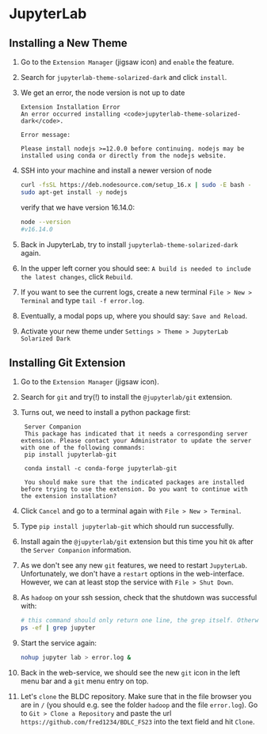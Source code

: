 # JupyterLab

## Installing a New Theme

1. Go to the `Extension Manager` (jigsaw icon) and `enable` the feature.
2. Search for `jupyterlab-theme-solarized-dark` and click `install`.
3. We get an error, the node version is not up to date

   ```text
   Extension Installation Error
   An error occurred installing <code>jupyterlab-theme-solarized-dark</code>.

   Error message:

   Please install nodejs >=12.0.0 before continuing. nodejs may be installed using conda or directly from the nodejs website.
   ```

4. SSH into your machine and install a newer version of node

   ```bash
   curl -fsSL https://deb.nodesource.com/setup_16.x | sudo -E bash -
   sudo apt-get install -y nodejs
   ```

   verify that we have version 16.14.0:

   ```bash
   node --version
   #v16.14.0
   ```

5. Back in JupyterLab, try to install `jupyterlab-theme-solarized-dark` again.
6. In the upper left corner you should see: `A build is needed to include the latest changes`, click `Rebuild`.
7. If you want to see the current logs, create a new terminal `File > New > Terminal` and type `tail -f error.log`.
8. Eventually, a modal pops up, where you should say: `Save and Reload`.
9. Activate your new theme under `Settings > Theme > JupyterLab Solarized Dark`

## Installing Git Extension

1. Go to the `Extension Manager` (jigsaw icon).
2. Search for `git` and try(!) to install the `@jupyterlab/git` extension.
3. Turns out, we need to install a python package first:

   ```text
    Server Companion
    This package has indicated that it needs a corresponding server extension. Please contact your Administrator to update the server with one of the following commands:
    pip install jupyterlab-git

    conda install -c conda-forge jupyterlab-git

    You should make sure that the indicated packages are installed before trying to use the extension. Do you want to continue with the extension installation?
   ```

4. Click `Cancel` and go to a terminal again with `File > New > Terminal`.
5. Type `pip install jupyterlab-git` which should run successfully.
6. Install again the `@jupyterlab/git` extension but this time you hit `Ok` after the `Server Companion` information.
7. As we don't see any new `git` features, we need to restart `JupyterLab`. Unfortunately, we don't have a `restart` options in the web-interface. However, we can at least stop the service with `File > Shut Down`.
8. As `hadoop` on your ssh session, check that the shutdown was successful with:

   ```bash
   # this command should only return one line, the grep itself. Otherwise `kill` the jupyterlab process.
   ps -ef | grep jupyter
   ```

9. Start the service again:

   ```bash
   nohup jupyter lab > error.log &
   ```

10. Back in the web-service, we should see the new `git` icon in the left menu bar and a `git` menu entry on top.
11. Let's `clone` the BLDC repository. Make sure that in the file browser you are in `/` (you should e.g. see the folder `hadoop` and the file `error.log`). Go to `Git > Clone a Repository` and paste the url `https://github.com/fred1234/BDLC_FS23` into the text field and hit `Clone`.
